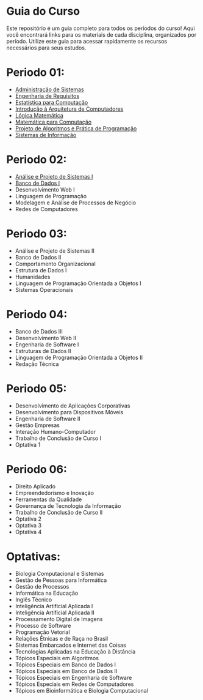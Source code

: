 # Guia do Curso
Este repositório é um guia completo para todos os períodos do curso! Aqui você encontrará links para os materiais de cada disciplina, organizados por período. Utilize este guia para acessar rapidamente os recursos necessários para seus estudos.

# Periodo 01:
- [Administração de Sistemas](https://github.com/UFPR-TADS/DS010)
- [Engenharia de Requisitos](https://github.com/UFPR-TADS/DS210)
- [Estatística para Computação](https://github.com/UFPR-TADS/DS611)
- [Introdução à Arquitetura de Computadores](https://github.com/UFPR-TADS/DS011)
- [Lógica Matemática](https://github.com/UFPR-TADS/DS614)
- [Matemática para Computação](https://github.com/UFPR-TADS/DS612)
- [Projeto de Algoritmos e Prática de Programação](https://github.com/UFPR-TADS/DS110)
- [Sistemas de Informação](https://github.com/UFPR-TADS/DS211)

# Periodo 02:
- [Análise e Projeto de Sistemas I](https://github.com/UFPR-TADS/Analise-e-Projeto-de-Sistemas-I)
- [Banco de Dados I](https://github.com/UFPR-TADS/Banco-de-Dados-I)
- Desenvolvimento Web I
- Linguagem de Programação
- Modelagem e Análise de Processos de Negócio
- Redes de Computadores

# Periodo 03:
- Análise e Projeto de Sistemas II
- Banco de Dados II
- Comportamento Organizacional
- Estrutura de Dados I
- Humanidades
- Linguagem de Programação Orientada a Objetos I
- Sistemas Operacionais

# Periodo 04:
- Banco de Dados III
- Desenvolvimento Web II
- Engenharia de Software I
- Estruturas de Dados II
- Linguagem de Programação Orientada a Objetos II
- Redação Técnica

# Periodo 05:
- Desenvolvimento de Aplicações Corporativas
- Desenvolvimento para Dispositivos Móveis
- Engenharia de Software II
- Gestão Empresas
- Interação Humano-Computador
- Trabalho de Conclusão de Curso I
- Optativa 1

# Periodo 06:
- Direito Aplicado
- Empreendedorismo e Inovação
- Ferramentas da Qualidade
- Governança de Tecnologia da Informação
- Trabalho de Conclusão de Curso II
- Optativa 2
- Optativa 3
- Optativa 4

# Optativas:
- Biologia Computacional e Sistemas
- Gestão de Pessoas para Informática
- Gestão de Processos
- Informática na Educação
- Inglês Técnico
- Inteligência Artificial Aplicada I
- Inteligência Artificial Aplicada II
- Processamento Digital de Imagens
- Processo de Software
- Programação Vetorial
- Relações Étnicas e de Raça no Brasil
- Sistemas Embarcados e Internet das Coisas
- Tecnologias Aplicadas na Educação à Distância
- Tópicos Especiais em Algoritmos
- Tópicos Especiais em Banco de Dados I
- Tópicos Especiais em Banco de Dados II
- Tópicos Especiais em Engenharia de Software
- Tópicos Especiais em Redes de Computadores
- Tópicos em Bioinformática e Biologia Computacional
